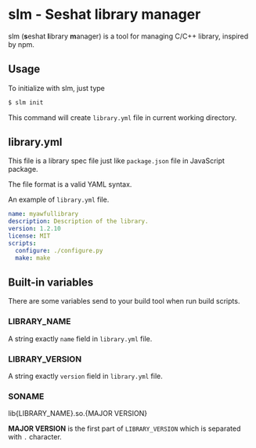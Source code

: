 slm - Seshat library manager
============================

slm (**s**eshat **l**ibrary **m**anager) is a tool for managing C/C++ library,
inspired by npm.

Usage
------
To initialize with slm, just type
```sh
$ slm init
```

This command will create `library.yml` file in current working directory.

library.yml
-----------

This file is a library spec file just like `package.json` file in
JavaScript package.

The file format is a valid YAML syntax.

An example of `library.yml` file.
```yaml
name: myawfullibrary
description: Description of the library.
version: 1.2.10
license: MIT
scripts:
  configure: ./configure.py
  make: make
```

Built-in variables
------------------

There are some variables send to your build tool when run build scripts.

### LIBRARY\_NAME
A string exactly `name` field in `library.yml` file.

### LIBRARY\_VERSION
A string exactly `version` field in `library.yml` file.

### SONAME
lib{LIBRARY\_NAME}.so.{MAJOR VERSION}

**MAJOR VERSION** is the first part of `LIBRARY_VERSION` which is separated with `.` character.

